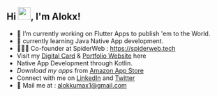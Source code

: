 ## Hi <img src="https://user-images.githubusercontent.com/59159355/131294558-52b295a7-de94-42e8-af4f-be0d82cecbe1.gif" width="29px">, I'm Alokx!
- 🔭 I’m currently working on Flutter Apps to publish 'em to the World.
- 🌱 currently learning Java Native App development.
- 👨🏻‍💻 Co-founder at SpiderWeb : https://spiderweb.tech
- Visit my [Digital Card](https://bit.ly/3hNaykL) & [Portfolio Website](https://bit.ly/2XuufGB) here
-  Native App Development through Kotlin.
- *Download my apps* from [Amazon App Store](https://www.amazon.in/s?rh=n%3A1661666031%2Cp_4%3AAlokKumax)
- Connect with me on  [LinkedIn](https://www.linkedin.com/in/alok-kumar-987b4b190/) and [Twitter](https://twitter.com/alokkumax)
- 📱 Mail me at : alokkumax1@gmail.com
